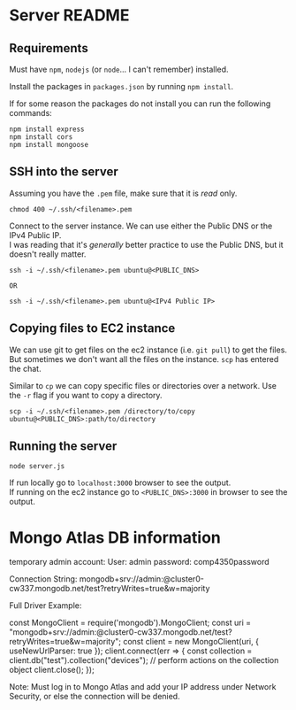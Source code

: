 # Server README

## Requirements

Must have `npm`, `nodejs` (or `node`... I can't remember) installed.

Install the packages in `packages.json` by running `npm install`.

If for some reason the packages do not install you can run the following commands:
```
npm install express
npm install cors
npm install mongoose
```

## SSH into the server

Assuming you have the `.pem` file, make sure that it is *read* only. 

```
chmod 400 ~/.ssh/<filename>.pem
```

Connect to the server instance. We can use either the Public DNS or the IPv4 Public IP.  
I was reading that it's *generally* better practice to use the Public DNS, but it doesn't really matter.

```
ssh -i ~/.ssh/<filename>.pem ubuntu@<PUBLIC_DNS>

OR

ssh -i ~/.ssh/<filename>.pem ubuntu@<IPv4 Public IP>
```

## Copying files to EC2 instance

We can use git to get files on the ec2 instance (i.e. `git pull`) to get the files. But sometimes we don't want all the files on the instance. `scp` has entered the chat.

Similar to `cp` we can copy specific files or directories over a network. Use the `-r` flag if you want to copy a directory.

```
scp -i ~/.ssh/<filename>.pem /directory/to/copy ubuntu@<PUBLIC_DNS>:path/to/directory
```

## Running the server

```
node server.js
```

If run locally go to `localhost:3000` browser to see the output.  
If running on the ec2 instance go to `<PUBLIC_DNS>:3000` in browser to see the output.

# Mongo Atlas DB information
temporary admin account:
User: admin
password: comp4350password

Connection String:
mongodb+srv://admin:<password>@cluster0-cw337.mongodb.net/test?retryWrites=true&w=majority

Full Driver Example:

const MongoClient = require('mongodb').MongoClient;
const uri = "mongodb+srv://admin:<password>@cluster0-cw337.mongodb.net/test?retryWrites=true&w=majority";
const client = new MongoClient(uri, { useNewUrlParser: true });
client.connect(err => {
  const collection = client.db("test").collection("devices");
  // perform actions on the collection object
  client.close();
});

Note: Must log in to Mongo Atlas and add your IP address under Network Security, or else the connection will be denied.